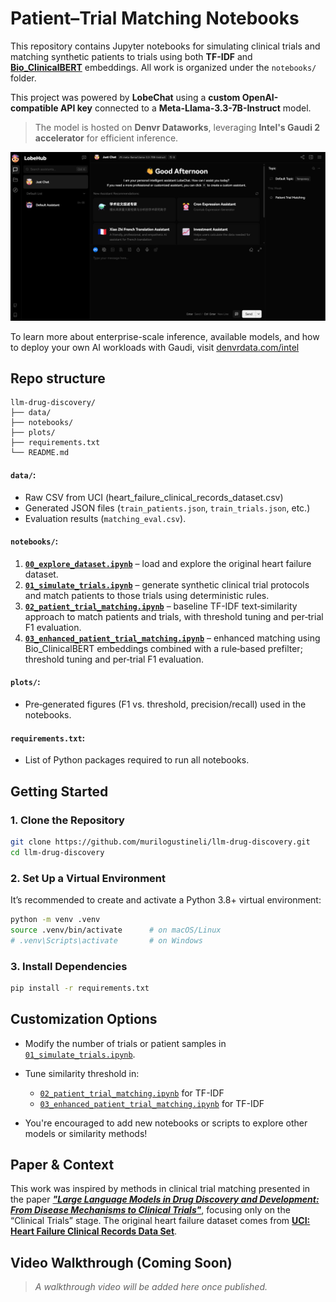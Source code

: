 # Patient–Trial Matching Notebooks

This repository contains Jupyter notebooks for simulating clinical trials and matching synthetic patients to trials using both **TF-IDF** and [**Bio_ClinicalBERT**](https://huggingface.co/emilyalsentzer/Bio_ClinicalBERT) embeddings. All work is organized under the `notebooks/` folder.

This project was powered by **LobeChat** using a **custom OpenAI-compatible API key** connected to a **Meta-Llama-3.3-7B-Instruct** model.  
> The model is hosted on **Denvr Dataworks**, leveraging **Intel's Gaudi 2 accelerator** for efficient inference.

![lobe-chat](./images/lobe-chat.png)

To learn more about enterprise-scale inference, available models, and how to deploy your own AI workloads with Gaudi, visit [denvrdata.com/intel](https://www.denvrdata.com/intel)


## Repo structure

```
llm-drug-discovery/
├── data/
├── notebooks/
├── plots/
├── requirements.txt
└── README.md
```


#### `data/`: 
  - Raw CSV from UCI (heart_failure_clinical_records_dataset.csv)
  - Generated JSON files (`train_patients.json`, `train_trials.json`, etc.)
  - Evaluation results (`matching_eval.csv`).

#### `notebooks/`:
  1. [**`00_explore_dataset.ipynb`**](./notebooks/00_explore_dataset.ipynb) – load and explore the original heart failure dataset.  
  2. [**`01_simulate_trials.ipynb`**](./notebooks/01_simulate_trials.ipynb) – generate synthetic clinical trial protocols and match patients to those trials using deterministic rules.  
  3. [**`02_patient_trial_matching.ipynb`**](./notebooks/02_patient_trial_matching.ipynb) – baseline TF-IDF text‐similarity approach to match patients and trials, with threshold tuning and per‐trial F1 evaluation.  
  4. [**`03_enhanced_patient_trial_matching.ipynb`**](./notebooks/03_enhanced_patient_trial_matching.ipynb) – enhanced matching using Bio_ClinicalBERT embeddings combined with a rule‐based prefilter; threshold tuning and per‐trial F1 evaluation.

#### `plots/`:
  - Pre‐generated figures (F1 vs. threshold, precision/recall) used in the notebooks.

#### `requirements.txt`: 
  - List of Python packages required to run all notebooks.


## Getting Started

### 1. Clone the Repository

```bash
git clone https://github.com/murilogustineli/llm-drug-discovery.git
cd llm-drug-discovery
```

### 2. Set Up a Virtual Environment

It’s recommended to create and activate a Python 3.8+ virtual environment:

```bash
python -m venv .venv
source .venv/bin/activate      # on macOS/Linux
# .venv\Scripts\activate       # on Windows
```

### 3. Install Dependencies

```bash
pip install -r requirements.txt
```

<!-- ### 4. Run the Notebooks

Navigate to the `notebooks/` folder, then run each notebook in order:
1. `00_explore_datasetipynb`
2. `01_simulate_trials.ipynb`
3. `02_patient_trial_matching.ipynb`
4. `03_enhanced_patient_trial_matching.ipynb`

Each notebook is self-contained and walks you through:
- Loading and preprocessing the data
- Creating simulated clinical trial protocols
- Performing patient–trial matching with TF-IDF or ClinicalBERT
- Evaluating matching performance (precision, recall, F1)
- Visualizing results (threshold curves, per‐trial F1 bar charts)

## Results & Plots

- `plots/f1_by_trial.png` and `plots/precision_recall_by_trial.png` show TF-IDF–based matching outcomes.
- `plots/threshold_vs_f1.png` plots F1 score versus threshold for TF-IDF.
- `plots/bert_threshold_vs_f1.png` and `plots/bert_f1_by_trial.png` show equivalent results when using ClinicalBERT embeddings.

You can regenerate these figures by rerunning the corresponding notebook cells. -->


## Customization Options

- Modify the number of trials or patient samples in [`01_simulate_trials.ipynb`](./notebooks/01_simulate_trials.ipynb).

- Tune similarity threshold in:
   - [`02_patient_trial_matching.ipynb`](./notebooks/02_patient_trial_matching.ipynb) for TF-IDF
   - [`03_enhanced_patient_trial_matching.ipynb`](./notebooks/03_enhanced_patient_trial_matching.ipynb) for TF-IDF

- You're encouraged to add new notebooks or scripts to explore other models or similarity methods!


## Paper & Context

This work was inspired by methods in clinical trial matching presented in the paper [***"Large Language Models in Drug Discovery and Development: From Disease Mechanisms to Clinical Trials"***](https://arxiv.org/abs/2409.04481), focusing only on the “Clinical Trials” stage. The original heart failure dataset comes from [**UCI: Heart Failure Clinical Records Data Set**](https://archive.ics.uci.edu/dataset/519/heart+failure+clinical+records).


## Video Walkthrough (Coming Soon)
> *A walkthrough video will be added here once published.*
